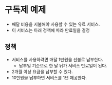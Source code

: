 # 구독제 예제

- 매달 비용을 지불해야 사용할 수 있는 유료 서비스.
- 이 서비스는 아래 정책에 따라 만료일을 결정

## 정책

- 서비스를 사용하려면 매달 1만원을 선불로 납부한다. 
  - 납부일 기준으로 한 달 뒤가 서비스 만료일이 된다.
- 2개월 이상 요금을 납부할 수 있다.
- 10만원을 납부하면 서비스를 1년 제공한다.